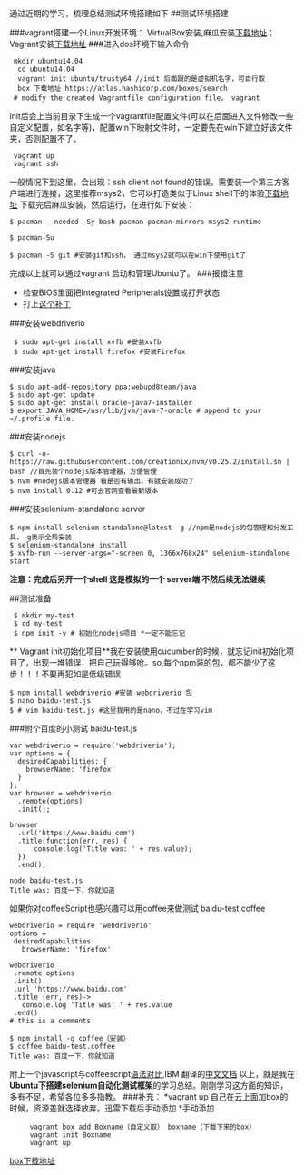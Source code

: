 通过近期的学习，梳理总结测试环境搭建如下
##测试环境搭建


###vagrant搭建一个Linux开发环境：
VirtualBox安装,麻瓜安装[下载地址](https://www.virtualbox.org/wiki/Downloads)；Vagrant安装[下载地址](https://www.vagrantup.com/downloads.html)
###进入dos环境下输入命令
```
 mkdir ubuntu14.04
  cd ubuntu14.04
  vagrant init ubuntu/trusty64 //init 后面跟的是虚拟机名字，可自行取
  box 下载地址 https://atlas.hashicorp.com/boxes/search
 # modify the created Vagrantfile configuration file， vagrant 
 ```
 init后会上当前目录下生成一个vagrantfile配置文件(可以在后面进入文件修改一些自定义配置，如名字等)，配置win下映射文件时，一定要先在win下建立好该文件夹，否则配置不了。
 ```
  vagrant up
  vagrant ssh
```
一般情况下到这里，会出现：ssh client not found的错误。需要装一个第三方客户端进行连接，这里推荐msys2，它可以打造类似于Linux shell下的体验[下载地址](http://sourceforge.net/projects/msys2/)
 下载完后麻瓜安装，然后运行，在进行如下安装：
 ```
 $ pacman --needed -Sy bash pacman pacman-mirrors msys2-runtime

 $ pacman-Su

 $ pacman -S git #安装git和ssh， 通过msys2就可以在win下使用git了
 ```
 完成以上就可以通过vagrant 启动和管理Ubuntu了。
###报错注意
*  检查BIOS里面把Integrated Peripherals设置成打开状态
*  打上[这个补丁](http://download.virtualbox.org/virtualbox/5.0.10/Oracle_VM_VirtualBox_Extension_Pack-5.0.10-104061.vbox-extpack)

###安装webdriverio

```
 $ sudo apt-get install xvfb #安装xvfb
 $ sudo apt-get install firefox #安装Firefox
 ```
###安装java
 ```
 $ sudo apt-add-repository ppa:webupd8team/java
 $ sudo apt-get update
 $ sudo apt-get install oracle-java7-installer
 $ export JAVA_HOME=/usr/lib/jvm/java-7-oracle # append to your ~/.profile file.
 ```
###安装nodejs
 
 ```
 $ curl -o- https://raw.githubusercontent.com/creationix/nvm/v0.25.2/install.sh | bash //首先装个nodejs版本管理器，方便管理
 $ nvm #nodejs版本管理器 看是否有输出，有就安装成功了
 $ nvm install 0.12 #可去官网查看最新版本 
 ```
###安装selenium-standalone server

 ```
 $ npm install selenium-standalone@latest -g //npm是nodejs的包管理和分发工具，-g表示全局安装
 $ selenium-standalone install
 $ xvfb-run --server-args="-screen 0, 1366x768x24" selenium-standalone start
  ```
**注意：完成后另开一个shell  这是模拟的一个 server端  不然后续无法继续**

##测试准备

```
 $ mkdir my-test
 $ cd my-test
 $ npm init -y # 初始化nodejs项目 *一定不能忘记 
 ```
 ** Vagrant init初始化项目**我在安装使用cucumber的时候，就忘记init初始化项目了，出现一堆错误，把自己玩得够呛。so,每个npm装的包，都不能少了这步！！！不要再犯如是低级错误
 ```
 $ npm install webdriverio #安装 webdriverio 包
 $ nano baidu-test.js
 $ # vim baidu-test.js #这里我用的是nano，不过在学习vim
 ```
 
###附个百度的小测试
baidu-test.js
```
var webdriverio = require('webdriverio');
var options = {
  desiredCapabilities: {
    browserName: 'firefox'
  }
};
var browser = webdriverio
  .remote(options)
  .init();

browser
  .url('https://www.baidu.com')
  .title(function(err, res) {
      console.log('Title was: ' + res.value);
  })
  .end();
```
~~~
node baidu-test.js
Title was: 百度一下，你就知道
~~~
如果你对coffeeScript也感兴趣可以用coffee来做测试
 baidu-test.coffee
 ```
webdriverio = require 'webdriverio'
options =
  desiredCapabilities:
    browserName: 'firefox'

webdriverio
  .remote options
  .init()
  .url 'https://www.baidu.com'
  .title (err, res)->
    console.log 'Title was: ' + res.value
  .end()
# this is a comments
```
```
$ npm install -g coffee（安装）
$ coffee baidu-test.coffee
Title was: 百度一下，你就知道
```
附上一个javascript与coffeescript[语法对比](http://coffeescript.org/),IBM 翻译的[中文文档](http://www.ibm.com/developerworks/cn/views/web/libraryview.jsp?search_by=%E5%88%9D%E6%AD%A5%E4%BA%86%E8%A7%A3+CoffeeScript)
以上，就是我在**Ubuntu下搭建selenium自动化测试框架**的学习总结。刚刚学习这方面的知识，多有不足，希望各位多多指教。
###补充：
*vagrant up 自己在云上面加box的时候，资源差就选择放弃。迅雷下载后手动添加
*手动添加
```
     vagrant box add Boxname（自定义取） boxname（下载下来的box） 
     vagrant init Boxname
     vagrant up
   ```  
   [box下载地址](https://atlas.hashicorp.com/boxes/search)
